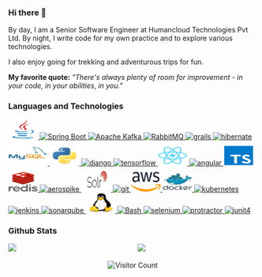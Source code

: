 ### Hi there 👋

By day, I am a Senior Software Engineer at Humancloud Technologies Pvt Ltd. By night, I write code for my own practice and to explore various technologies.

I also enjoy going for trekking and adventurous trips for fun.

**My favorite quote:**
*"There's always plenty of room for improvement - in your code, in your abilities, in you."*

<h3 align="left">Languages and Technologies</h3>
<p align="left">
    <a href="https://www.java.com" target="_blank">
        <img src="https://raw.githubusercontent.com/devicons/devicon/master/icons/java/java-original.svg" alt="java" width="60" height="40" />
    </a>
    <a href="https://spring.io/projects/spring-boot" target="_blank">
        <img src="https://spring.io/images/spring-logo.svg" alt="Spring Boot" width="60" height="40" />
    </a>
    <a href="https://kafka.apache.org/" target="_blank">
        <img src="https://www.vectorlogo.zone/logos/apache_kafka/apache_kafka-icon.svg" alt="Apache Kafka" width="60" height="40" />
    </a>
    <a href="https://www.rabbitmq.com/" target="_blank">
        <img src="https://www.vectorlogo.zone/logos/rabbitmq/rabbitmq-icon.svg" alt="RabbitMQ" width="60" height="40" />
    </a>
    <a href="https://grails.org/" target="_blank">
        <img src="https://www.vectorlogo.zone/logos/grails/grails-ar21.svg" alt="grails" width="60" height="40" />
    </a>
    <a href="https://hibernate.org/" target="_blank">
        <img src="https://hibernate.org/images/hibernate-logo.svg" alt="hibernate" width="100" height="40" />
    </a>
    <a href="https://www.mysql.com/" target="_blank">
        <img src="https://raw.githubusercontent.com/devicons/devicon/master/icons/mysql/mysql-original-wordmark.svg" alt="mysql" width="80" height="50" />
    </a>
    <a href="https://www.python.org/" target="_blank">
        <img src="https://raw.githubusercontent.com/devicons/devicon/master/icons/python/python-original.svg" alt="python" width="60" height="40" />
    </a>
    <a href="https://www.djangoproject.com/" target="_blank">
        <img src="https://www.vectorlogo.zone/logos/djangoproject/djangoproject-ar21.svg" alt="django" width="60" height="40" />
    </a>
    <a href="https://www.tensorflow.org" target="_blank">
        <img src="https://www.vectorlogo.zone/logos/tensorflow/tensorflow-icon.svg" alt="tensorflow" width="60" height="40" />
    </a>
    <a href="https://reactjs.org/" target="_blank">
        <img src="https://raw.githubusercontent.com/devicons/devicon/master/icons/react/react-original.svg" alt="reactjs" width="60" height="40" />
    </a>
    <a href="https://angular.io/" target="_blank">
        <img src="https://angular.io/assets/images/logos/angular/shield-large.svg" alt="angular" width="60" height="40" />
    </a>
    <a href="https://www.typescriptlang.org/" target="_blank">
        <img src="https://raw.githubusercontent.com/devicons/devicon/master/icons/typescript/typescript-original.svg" alt="typescript" width="60" height="40" />
    </a>
    <a href="https://redis.io" target="_blank">
        <img src="https://raw.githubusercontent.com/devicons/devicon/master/icons/redis/redis-original-wordmark.svg" alt="redis" width="60" height="40" />
    </a>
    <a href="https://aerospike.com/" target="_blank">
        <img src="https://aerospike.com/wp-content/themes/pro-child/dist/img/logo.png" alt="aerospike" width="200" height="40" />
    </a>
    <a href="https://solr.apache.org/" target="_blank">
        <img src="assets/apache_solr-ar21.svg" alt="solr" width="60" height="50" />
    </a>
    <a href="https://git-scm.com/" target="_blank">
        <img src="https://www.vectorlogo.zone/logos/git-scm/git-scm-icon.svg" alt="git" width="60" height="40" />
    </a>
    <a href="https://aws.amazon.com/" target="_blank">
        <img src="assets/amazon-web-services-2.svg" alt="aws" width="60" height="40" />
    </a>
    <a href="https://www.docker.com/" target="_blank">
        <img src="https://raw.githubusercontent.com/devicons/devicon/master/icons/docker/docker-original-wordmark.svg" alt="docker" width="60" height="40" />
    </a>
    <a href="https://kubernetes.io" target="_blank">
        <img src="https://www.vectorlogo.zone/logos/kubernetes/kubernetes-icon.svg" alt="kubernetes" width="60" height="40" />
    </a>
    <a href="https://www.jenkins.io" target="_blank">
        <img src="https://www.vectorlogo.zone/logos/jenkins/jenkins-icon.svg" alt="jenkins" width="60" height="40" />
    </a>
    <a href="https://www.sonarqube.org/" target="_blank">
        <img src="https://www.sonarqube.org/assets/logo-31ad3115b1b4b120f3d1efd63e6b13ac9f1f89437f0cf6881cc4d8b5603a52b4.svg" alt="sonarqube" width="60" height="60" />
    </a>
    <a href="https://www.linux.org/" target="_blank">
        <img src="https://raw.githubusercontent.com/devicons/devicon/master/icons/linux/linux-original.svg" alt="linux" width="60" height="40" />
    </a>
    <a href="https://en.wikipedia.org/wiki/Bash_(Unix_shell)" target="_blank">
        <img src="https://github.com/odb/official-bash-logo/blob/master/assets/Logos/Icons/SVG/BASH_logo-transparent-bg-bw-02.svg" alt="Bash" width="60" height="40" />
    </a>
    <a href="https://www.selenium.dev" target="_blank">
        <img src="https://raw.githubusercontent.com/detain/svg-logos/780f25886640cef088af994181646db2f6b1a3f8/svg/selenium-logo.svg" alt="selenium" width="60" height="40" />
    </a>
    <a href="https://www.protractortest.org/#/" target="_blank">
        <img src="https://www.protractortest.org/img/protractor-logo-450.png" alt="protractor" width="120" height="40" />
    </a>
    <a href="https://junit.org/junit4/" target="_blank">
        <img src="https://junit.org/junit4/images/junit-logo.png" alt="junit4" width="100" height="40" />
    </a>
</p>

<h3 align="left">Github Stats</h3>

<!-- Update the image sources for the GitHub stats -->
<img src="https://github-readme-stats.vercel.app/api?username=hc-vedang&show_icons=true&hide_border=true&theme=dark" width="48%" align="right" />
<img src="https://github-readme-streak-stats.herokuapp.com/?user=hc-vedang&theme=dark" width="48%" />

<p align="center">
    <!-- Update the image source for the visitor count -->
    <img src="https://example.com/visitor-count-image.svg" alt="Visitor Count" align="center" />
</p>
